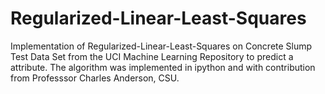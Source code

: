 # Regularized-Linear-Least-Squares
Implementation of Regularized-Linear-Least-Squares on Concrete Slump Test Data Set 
from the UCI Machine Learning Repository to predict a attribute.
The algorithm was implemented in ipython and with contribution from Professsor Charles Anderson, CSU.
